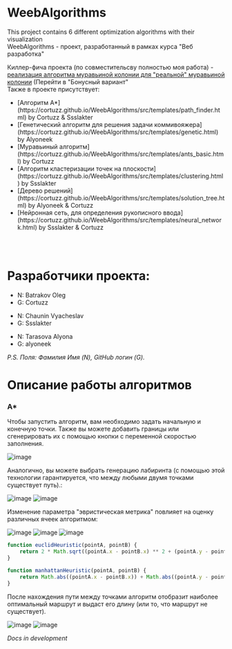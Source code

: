 # WeebAlgorithms
This project contains 6 different optimization algorithms with their visualization <br>
WeebAlgorithms - проект, разработанный в рамках курса "Веб разработка" <br>

Киллер-фича проекта (по совместительсву полностью моя работа) - [реализация алгоритма муравьиной колонии для "реальной" муравьиной колонии](https://cortuzz.github.io/WeebAlgorithms/src/templates/ants.html) (Перейти в "Бонусный вариант"<br>
Также в проекте присутствует:
<ul>
  <li>[Алгоритм А*](https://cortuzz.github.io/WeebAlgorithms/src/templates/path_finder.html) by Cortuzz & Ssslakter
  <li>[Генетический алгоритм для решения задачи коммивояжера](https://cortuzz.github.io/WeebAlgorithms/src/templates/genetic.html) by Alyoneek
  <li>[Муравьиный алгоритм](https://cortuzz.github.io/WeebAlgorithms/src/templates/ants_basic.html) by Cortuzz
  <li>[Алгоритм кластеризации точек на плоскости](https://cortuzz.github.io/WeebAlgorithms/src/templates/clustering.html) by Ssslakter
  <li>[Дерево решений](https://cortuzz.github.io/WeebAlgorithms/src/templates/solution_tree.html) by Alyoneek & Cortuzz
  <li>[Нейронная сеть, для определения рукописного ввода](https://cortuzz.github.io/WeebAlgorithms/src/templates/neural_network.html) by Ssslakter & Cortuzz
</ul>

<br><br>

# Разработчики проекта:
<ul>
  <li>N: Batrakov Oleg
  <li>G: Cortuzz
</ul>
<ul>
  <li>N: Chaunin Vyacheslav
  <li>G: Ssslakter
</ul>
<ul>
  <li>N: Tarasova Alyona
  <li>G: alyoneek
</ul>

_P.S. Поля: Фамилия Имя (N), GitHub логин (G)._

# Описание работы алгоритмов
### A*
Чтобы запустить алгоритм, вам необходимо задать начальную и конечную точки.
Также вы можете добавить границы или сгенерировать их с помощью кнопки с переменной скоростью заполнения.

![image](https://user-images.githubusercontent.com/52497929/159456869-168e4e3b-121e-409b-b1e9-542ae9a7a4fd.png)

Аналогично, вы можете выбрать генерацию лабиринта (с помощью этой технологии гарантируется, что между любыми двумя точками существует путь).:

![image](https://user-images.githubusercontent.com/52497929/159457497-c624667c-6f97-470a-bcf8-4acdb137955c.png)
![image](https://user-images.githubusercontent.com/52497929/159457639-7930da69-04d0-4858-afa0-da9a46926a59.png)


Изменение параметра "эвристическая метрика" повлияет на оценку различных ячеек алгоритмом:

![image](https://user-images.githubusercontent.com/52497929/159458655-79b6198a-7717-4cfe-a7c2-8372896f8eca.png)
![image](https://user-images.githubusercontent.com/52497929/159458183-f2ffa105-9f3a-4c79-bcf3-8276fedd70df.png)
![image](https://user-images.githubusercontent.com/52497929/159458228-5a2b9501-f096-49c1-a479-d68b2b1c356c.png)

```js
function euclidHeuristic(pointA, pointB) {
    return 2 * Math.sqrt((pointA.x - pointB.x) ** 2 + (pointA.y - pointB.y) ** 2);
}

function manhattanHeuristic(pointA, pointB) {
    return Math.abs((pointA.x - pointB.x)) + Math.abs((pointA.y - pointB.y));
}
```

После нахождения пути между точками алгоритм отобразит наиболее оптимальный маршрут и выдаст его длину (или то, что маршрут не существует).

![image](https://user-images.githubusercontent.com/52497929/159459336-98306bce-6f9e-44b8-8e46-5d1d79c5e4fb.png)
![image](https://user-images.githubusercontent.com/52497929/159459395-50c2d4ed-8b83-4c15-92fd-62f5b883b560.png)

*Docs in development*

